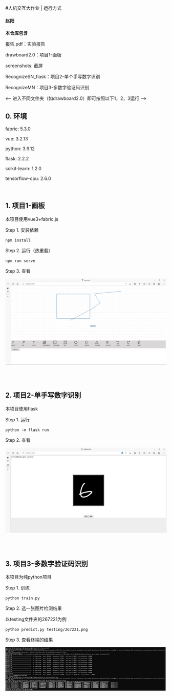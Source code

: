 #人机交互大作业 | 运行方式

#### 赵阳

<pr>


**本仓库包含**

报告.pdf：实验报告

drawboard2.0：项目1-画板 

screenshots: 截屏

RecognizeSN_flask：项目2-单个手写数字识别

RecognizeMN：项目3-多数字验证码识别

<-- 进入不同文件夹（如drawboard2.0）即可按照以下1，2，3运行 --> 

<pr>

## 0. 环境

fabric: 5.3.0
  
vue: 3.2.13

python: 3.9.12
  
flask: 2.2.2
  
scikit-learn: 1.2.0
  
tensorflow-cpu: 2.6.0

<br>
  
## 1. 项目1-画板

本项目使用vue3+fabric.js

Step 1. 安装依赖

```
npm install
```

Step 2. 运行（热重载）

```
npm run serve
```

Step 3. 查看

![drawboard](./screenshots/drawboard2.0.png)

<br>

<br>

## 2. 项目2-单手写数字识别

本项目使用flask

Step 1. 运行

```
python -m flask run
```

Step 2. 查看

![drawboard](./screenshots/RecognizeSN_flask.png)

<br>

<br>

## 3. 项目3-多数字验证码识别

本项目为纯python项目

Step 1. 训练

```
python train.py
```

Step 2. 选一张图片检测结果

以testing文件夹的267221为例

```
python predict.py testing/267221.png
```

Step 3. 查看终端的结果

![drawboard](./screenshots/RecognizeMN.png)
